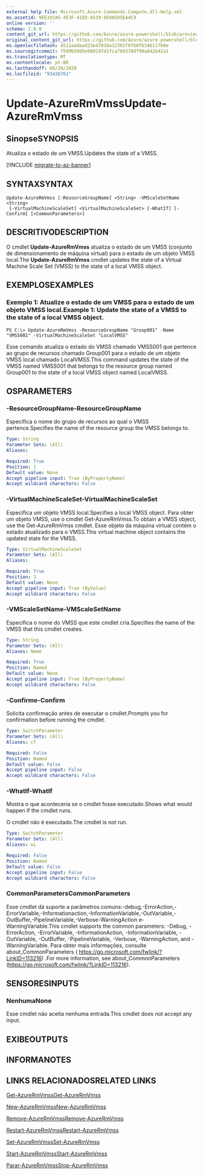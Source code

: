 ```yaml
---
external help file: Microsoft.Azure.Commands.Compute.dll-Help.xml
ms.assetid: 9EE192A5-4E3F-41ED-A539-8E0A5D5EA4C9
online version: ''
schema: 2.0.0
content_git_url: https://github.com/Azure/azure-powershell/blob/preview/src/ResourceManager/Compute/Stack/Commands.Compute/help/Update-AzureRmVmss.md
original_content_git_url: https://github.com/Azure/azure-powershell/blob/preview/src/ResourceManager/Compute/Stack/Commands.Compute/help/Update-AzureRmVmss.md
ms.openlocfilehash: 4511aadaad23e47018a12365f6fb8fb346117b0e
ms.sourcegitcommit: f599b50d5e980197d1fca769378df90a842b42a1
ms.translationtype: MT
ms.contentlocale: pt-BR
ms.lasthandoff: 08/20/2020
ms.locfileid: "93426761"
---
```

# <span data-ttu-id="8b8fa-101">Update-AzureRmVmss</span><span class="sxs-lookup"><span data-stu-id="8b8fa-101">Update-AzureRmVmss</span></span>

## <span data-ttu-id="8b8fa-102">Sinopse</span><span class="sxs-lookup"><span data-stu-id="8b8fa-102">SYNOPSIS</span></span>
<span data-ttu-id="8b8fa-103">Atualiza o estado de um VMSS.</span><span class="sxs-lookup"><span data-stu-id="8b8fa-103">Updates the state of a VMSS.</span></span>

[!INCLUDE [migrate-to-az-banner](../../includes/migrate-to-az-banner.md)]

## <span data-ttu-id="8b8fa-104">SYNTAX</span><span class="sxs-lookup"><span data-stu-id="8b8fa-104">SYNTAX</span></span>

```
Update-AzureRmVmss [-ResourceGroupName] <String> -VMScaleSetName <String>
 [-VirtualMachineScaleSet] <VirtualMachineScaleSet> [-WhatIf] [-Confirm] [<CommonParameters>]
```

## <span data-ttu-id="8b8fa-105">DESCRITIVO</span><span class="sxs-lookup"><span data-stu-id="8b8fa-105">DESCRIPTION</span></span>
<span data-ttu-id="8b8fa-106">O cmdlet **Update-AzureRmVmss** atualiza o estado de um VMSS (conjunto de dimensionamento de máquina virtual) para o estado de um objeto VMSS local.</span><span class="sxs-lookup"><span data-stu-id="8b8fa-106">The **Update-AzureRmVmss** cmdlet updates the state of a Virtual Machine Scale Set (VMSS) to the state of a local VMSS object.</span></span>

## <span data-ttu-id="8b8fa-107">EXEMPLOS</span><span class="sxs-lookup"><span data-stu-id="8b8fa-107">EXAMPLES</span></span>

### <span data-ttu-id="8b8fa-108">Exemplo 1: Atualize o estado de um VMSS para o estado de um objeto VMSS local.</span><span class="sxs-lookup"><span data-stu-id="8b8fa-108">Example 1: Update the state of a VMSS to the state of a local VMSS object.</span></span>
```
PS C:\> Update-AzureRmVmss -ResourceGroupName "Group001" -Name "VMSS001" -VirtualMachineScaleSet "LocalVMSS"
```

<span data-ttu-id="8b8fa-109">Esse comando atualiza o estado do VMSS chamado VMSS001 que pertence ao grupo de recursos chamado Group001 para o estado de um objeto VMSS local chamado LocalVMSS.</span><span class="sxs-lookup"><span data-stu-id="8b8fa-109">This command updates the state of the VMSS named VMSS001 that belongs to the resource group named Group001 to the state of a local VMSS object named LocalVMSS.</span></span>

## <span data-ttu-id="8b8fa-110">OS</span><span class="sxs-lookup"><span data-stu-id="8b8fa-110">PARAMETERS</span></span>

### <span data-ttu-id="8b8fa-111">-ResourceGroupName</span><span class="sxs-lookup"><span data-stu-id="8b8fa-111">-ResourceGroupName</span></span>
<span data-ttu-id="8b8fa-112">Especifica o nome do grupo de recursos ao qual o VMSS pertence.</span><span class="sxs-lookup"><span data-stu-id="8b8fa-112">Specifies the name of the resource group the VMSS belongs to.</span></span>

```yaml
Type: String
Parameter Sets: (All)
Aliases: 

Required: True
Position: 1
Default value: None
Accept pipeline input: True (ByPropertyName)
Accept wildcard characters: False
```

### <span data-ttu-id="8b8fa-113">-VirtualMachineScaleSet</span><span class="sxs-lookup"><span data-stu-id="8b8fa-113">-VirtualMachineScaleSet</span></span>
<span data-ttu-id="8b8fa-114">Especifica um objeto VMSS local.</span><span class="sxs-lookup"><span data-stu-id="8b8fa-114">Specifies a local VMSS object.</span></span>
<span data-ttu-id="8b8fa-115">Para obter um objeto VMSS, use o cmdlet Get-AzureRmVmss.</span><span class="sxs-lookup"><span data-stu-id="8b8fa-115">To obtain a VMSS object, use the Get-AzureRmVmss cmdlet.</span></span>
<span data-ttu-id="8b8fa-116">Esse objeto da máquina virtual contém o estado atualizado para o VMSS.</span><span class="sxs-lookup"><span data-stu-id="8b8fa-116">This virtual machine object contains the updated state for the VMSS.</span></span>

```yaml
Type: VirtualMachineScaleSet
Parameter Sets: (All)
Aliases: 

Required: True
Position: 3
Default value: None
Accept pipeline input: True (ByValue)
Accept wildcard characters: False
```

### <span data-ttu-id="8b8fa-117">-VMScaleSetName</span><span class="sxs-lookup"><span data-stu-id="8b8fa-117">-VMScaleSetName</span></span>
<span data-ttu-id="8b8fa-118">Especifica o nome do VMSS que este cmdlet cria.</span><span class="sxs-lookup"><span data-stu-id="8b8fa-118">Specifies the name of the VMSS that this cmdlet creates.</span></span>

```yaml
Type: String
Parameter Sets: (All)
Aliases: Name

Required: True
Position: Named
Default value: None
Accept pipeline input: True (ByPropertyName)
Accept wildcard characters: False
```

### <span data-ttu-id="8b8fa-119">-Confirme</span><span class="sxs-lookup"><span data-stu-id="8b8fa-119">-Confirm</span></span>
<span data-ttu-id="8b8fa-120">Solicita confirmação antes de executar o cmdlet.</span><span class="sxs-lookup"><span data-stu-id="8b8fa-120">Prompts you for confirmation before running the cmdlet.</span></span>

```yaml
Type: SwitchParameter
Parameter Sets: (All)
Aliases: cf

Required: False
Position: Named
Default value: False
Accept pipeline input: False
Accept wildcard characters: False
```

### <span data-ttu-id="8b8fa-121">-WhatIf</span><span class="sxs-lookup"><span data-stu-id="8b8fa-121">-WhatIf</span></span>
<span data-ttu-id="8b8fa-122">Mostra o que aconteceria se o cmdlet fosse executado.</span><span class="sxs-lookup"><span data-stu-id="8b8fa-122">Shows what would happen if the cmdlet runs.</span></span>

<span data-ttu-id="8b8fa-123">O cmdlet não é executado.</span><span class="sxs-lookup"><span data-stu-id="8b8fa-123">The cmdlet is not run.</span></span>

```yaml
Type: SwitchParameter
Parameter Sets: (All)
Aliases: wi

Required: False
Position: Named
Default value: False
Accept pipeline input: False
Accept wildcard characters: False
```

### <span data-ttu-id="8b8fa-124">CommonParameters</span><span class="sxs-lookup"><span data-stu-id="8b8fa-124">CommonParameters</span></span>
<span data-ttu-id="8b8fa-125">Esse cmdlet dá suporte a parâmetros comuns:-debug,-ErrorAction,-ErrorVariable,-Informationaction,-InformationVariable,-OutVariable,-OutBuffer,-PipelineVariable,-Verbose-WarningAction e-WarningVariable.</span><span class="sxs-lookup"><span data-stu-id="8b8fa-125">This cmdlet supports the common parameters: -Debug, -ErrorAction, -ErrorVariable, -InformationAction, -InformationVariable, -OutVariable, -OutBuffer, -PipelineVariable, -Verbose, -WarningAction, and -WarningVariable.</span></span> <span data-ttu-id="8b8fa-126">Para obter mais informações, consulte about_CommonParameters ( https://go.microsoft.com/fwlink/?LinkID=113216) .</span><span class="sxs-lookup"><span data-stu-id="8b8fa-126">For more information, see about_CommonParameters (https://go.microsoft.com/fwlink/?LinkID=113216).</span></span>

## <span data-ttu-id="8b8fa-127">SENSORES</span><span class="sxs-lookup"><span data-stu-id="8b8fa-127">INPUTS</span></span>

### <span data-ttu-id="8b8fa-128">Nenhuma</span><span class="sxs-lookup"><span data-stu-id="8b8fa-128">None</span></span>
<span data-ttu-id="8b8fa-129">Esse cmdlet não aceita nenhuma entrada.</span><span class="sxs-lookup"><span data-stu-id="8b8fa-129">This cmdlet does not accept any input.</span></span>

## <span data-ttu-id="8b8fa-130">EXIBE</span><span class="sxs-lookup"><span data-stu-id="8b8fa-130">OUTPUTS</span></span>

## <span data-ttu-id="8b8fa-131">INFORMA</span><span class="sxs-lookup"><span data-stu-id="8b8fa-131">NOTES</span></span>

## <span data-ttu-id="8b8fa-132">LINKS RELACIONADOS</span><span class="sxs-lookup"><span data-stu-id="8b8fa-132">RELATED LINKS</span></span>

[<span data-ttu-id="8b8fa-133">Get-AzureRmVmss</span><span class="sxs-lookup"><span data-stu-id="8b8fa-133">Get-AzureRmVmss</span></span>](./Get-AzureRmVmss.md)

[<span data-ttu-id="8b8fa-134">New-AzureRmVmss</span><span class="sxs-lookup"><span data-stu-id="8b8fa-134">New-AzureRmVmss</span></span>](./New-AzureRmVmss.md)

[<span data-ttu-id="8b8fa-135">Remove-AzureRmVmss</span><span class="sxs-lookup"><span data-stu-id="8b8fa-135">Remove-AzureRmVmss</span></span>](./Remove-AzureRmVmss.md)

[<span data-ttu-id="8b8fa-136">Restart-AzureRmVmss</span><span class="sxs-lookup"><span data-stu-id="8b8fa-136">Restart-AzureRmVmss</span></span>](./Restart-AzureRmVmss.md)

[<span data-ttu-id="8b8fa-137">Set-AzureRmVmss</span><span class="sxs-lookup"><span data-stu-id="8b8fa-137">Set-AzureRmVmss</span></span>](./Set-AzureRmVmss.md)

[<span data-ttu-id="8b8fa-138">Start-AzureRmVmss</span><span class="sxs-lookup"><span data-stu-id="8b8fa-138">Start-AzureRmVmss</span></span>](./Start-AzureRmVmss.md)

[<span data-ttu-id="8b8fa-139">Parar-AzureRmVmss</span><span class="sxs-lookup"><span data-stu-id="8b8fa-139">Stop-AzureRmVmss</span></span>](./Stop-AzureRmVmss.md)



